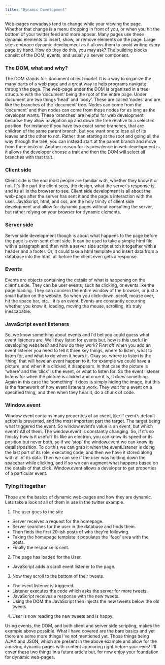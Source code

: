 ```yaml
---
title: "Dynamic Development"
---
```


Web-pages nowadays tend to change while your viewing the page. Whether that change is a menu dropping in front of you, or when you hit the bottom of your twitter feed and more appear. Many pages use these dynamic elements to insert, show, or remove elements on the page. Large sites embrace dynamic development as it allows them to avoid writing every page by hand. How do they do this, you may ask? The building blocks consist of the DOM, events, and usually a server component.

### The DOM, what and why?

The DOM stands for: document object model. It is a way to organize the many parts of a web page and a great way to help programs navigate through the page. The web-page under the DOM is organized in a tree structure with the ‘document’ being the root of the entire page. Under document are two things ‘head’ and ‘body’. These are called ‘nodes’ and are like the branches of the ‘document’ tree. Nodes can come from the ‘document’ and then nodes can come from those nodes for as long as the developer wants. These ‘branches’ are helpful for web development because they allow navigation up and down the tree relative to a selected position. For instance if you have two exact some branches, that are children of the same parent branch, but you want one to lose all of its leaves and the other to not. Rather than starting at the root and going all the way through the tree, you can instead start at the parent branch and move from there instead. Another reason for its prevalence in web development is it allows the developer choose a trait and then the DOM will select all branches with that trait.

### Client side

Client side is the end most people are familiar with, whether they know it or not. It's the part the client sees, the design, what the server's response is, and its all in the browser to see. Client side development is all about the web-page after the server has sent it and the page's interaction with the user. JavaScript, html, and css, are the holy trinity of client side development and allow for dynamic pages without consulting the server, but rather relying on your browser for dynamic elements.

### Server side

Server side development though is about what happens to the page before the page is even sent client side. It can be used to take a simple html file with a paragraph and then with a server side script stitch it together with a header and a footer. Or, it could take a html template and insert data from a database into the html, all before the client even gets a response.

### Events

Events are objects containing the details of what is happening on the client's side. They can be user events, such as clicking, or events like the page loading. They can concern the entire window of the browser, or just a small button on the website. So when you click-down, scroll, mouse over, hit the space bar, etc… it is an event. Events are constantly occurring whether you know it, loading, moving the mouse, scrolling, it’s truly inescapable.

### JavaScript event listeners

So, we know something about events and I’d bet you could guess what event listeners are. Well they listen for events but, how is this useful in developing websites? and how do they work? First off when you add an event listener you need to tell it three key things, where to listen, what to listen for, and what to do when it hears it. Okay so, where to listen is the ‘thing’ that will have an event happen to it, for example we could have a picture, and when it is clicked, it disappears. In that case the picture is ‘where’ and the ‘click’ is the event, or what to listen for. So the event listener listens for when the picture is clicked and once it is, it does something. Again in this case the ‘something’ it does is simply hiding the image, but this is the framework of how event listeners work. They wait for a event on a specified thing, and then when they hear it, do a chunk of code.

### Window.event

Window.event contains many properties of an event, like if event’s default action is prevented, and the most important part the target. The target being what triggered the event. So window.event’s value is an event, but which event? All of them. The window.event is constantly changing. So, if it’s so finicky how is it useful? Its like an electron, you can know its speed or its position but never both, so if we ‘stop’ the window.event we can know its details/position. To do this we can grab it when the eventListener is doing the last part of its role, executing code, and then we have it stored along with all of its data. Then we can see if the user was holding down the spacebar while clicking, and if so we can augment what happens based on the details of that click. Window.event allows a developer to get properties of a particular event.

### Tying it together

Those are the basics of dynamic web-pages and how they are dynamic. Lets take a look at all of them in use in the twitter example.

1. The user goes to the site
- Server receives a request for the homepage.
- Server searches for the user in the database and finds them.
- Then finds the first 20-ish posts of who they're following.
- Taking the homepage template it populates the 'feed' area with the posts.
- Finally the response is sent.
2. The page has loaded for the User.
- JavaScript adds a scroll event listener to the page.
3. Now they scroll to the bottom of their tweets.
- The event listener is triggered.
- Listener executes the code which asks the server for more tweets.
- JavaScript receives a response with the new tweets.
- Using the DOM the JavaScript then injects the new tweets below the old tweets.
4. User is now reading the new tweets and is happy.

Using events, the DOM, and both client and server side scripting, makes the example above possible. What I have covered are the bare basics and yet there are some more things I've not mentioned yet. Those things being AJAX and JSON, which are present in the above example and allow for the amazing dynamic pages with content appearing right before your eyes! I'll cover these two things in a future article but, for now enjoy your foundation for dynamic web-pages.
